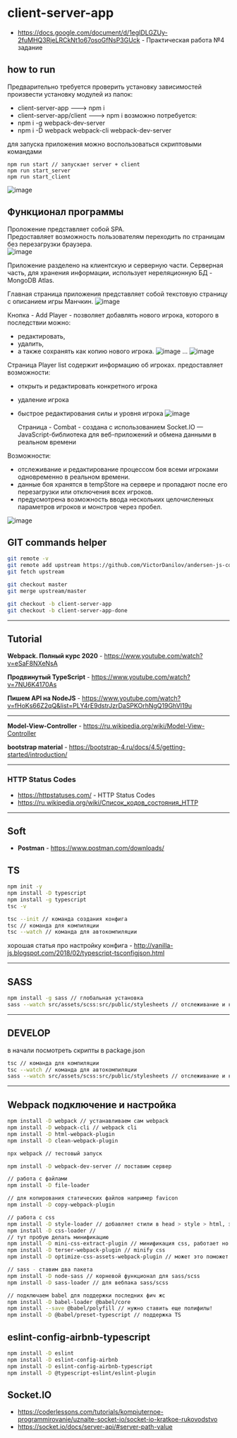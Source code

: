 # client-server-app

- https://docs.google.com/document/d/1egIDLGZUy-2fuMHQ3RjeLRCkNt1o67osoGfNsP3GUck - Практическая работа №4 задание

## how to run

Предварительно требуется проверить установку зависимостей  
произвести установку модулей из папок:

- client-server-app ---> npm i
- client-server-app/client ---> npm i
  возможно потребуется:
- npm i -g webpack-dev-server
- npm i -D webpack webpack-cli webpack-dev-server

для запуска приложения
можно воспользоваться скриптовыми командами

```bush
npm run start // запускает server + client
npm run start_server
npm run start_client
```

![image](https://i.ibb.co/268yh5F/image.png)

## Функционал программы

Проложение представляет собой SPA.  
Предоставляет возможность пользователям переходить по страницам без перезагрузки браузера.  
![image](https://i.ibb.co/BjMx7D2/001.png)

Приложение разделено на клиентскую и серверную части.
Серверная часть, для хранения информации, использует нереляционную БД - MongoDB Atlas.

Главная страница приложения представляет собой текстовую страницу с описанием игры Манчкин.
![image](https://i.ibb.co/Gcv3ZF1/002.png)

Кнопка - Add Player - позволяет добавлять нового игрока, которого в последствии можно:

- редактировать,
- удалить,
- а также сохранять как копию нового игрока.
  ![image](https://i.ibb.co/4PBwgBw/003.png)
  ...
  ![image](https://i.ibb.co/RC9dkvv/004.png)

Страница Player list содержит информацию об игроках.
предоставляет возможности:

- открыть и редактировать конкретного игрока
- удаление игрока
- быстрое редактирования силы и уровня игрока
  ![image](https://i.ibb.co/2vW5gd4/005.png)

  Страница - Combat - создана с использованием Socket.IO — JavaScript-библиотека для веб-приложений и обмена данными в реальном времени

Возможности:

- отслеживание и редактирование процессом боя всеми игроками одновременно в реальном времени.
- данные боя хранятся в tempStore на сервере и пропадают после его перезагрузки или отключения всех игроков.
- предусмотрена возможность ввода нескольких целочисленных параметров игроков и монстров через пробел.

![image](https://i.ibb.co/Vm0vxWd/006.png)

## GIT commands helper

```bash
git remote -v
git remote add upstream https://github.com/VictorDanilov/andersen-js-course.git
git fetch upstream

git checkout master
git merge upstream/master

git checkout -b client-server-app
git checkout -b client-server-app-done
```

---

## Tutorial

**Webpack. Полный курс 2020** - https://www.youtube.com/watch?v=eSaF8NXeNsA

**Продвинутый TypeScript** - https://www.youtube.com/watch?v=7NU6K4170As

**Пишем API на NodeJS** - https://www.youtube.com/watch?v=fHoKs66Z2qQ&list=PLY4rE9dstrJzrDaSPKOrhNgQ19GhVl19u

---

**Model-View-Controller** - https://ru.wikipedia.org/wiki/Model-View-Controller

**bootstrap material** - https://bootstrap-4.ru/docs/4.5/getting-started/introduction/

---

### HTTP Status Codes

- https://httpstatuses.com/ - HTTP Status Codes
- https://ru.wikipedia.org/wiki/Список_кодов_состояния_HTTP

---

## Soft

- **Postman** - https://www.postman.com/downloads/

## TS

```bash
npm init -y
npm install -D typescript
npm install -g typescript
tsc -v

tsc --init // команда создания конфига
tsc // команда для компиляции
tsc --watch // команда для автокомпиляции
```

хорошая статья про настройку конфига - http://vanilla-js.blogspot.com/2018/02/typescript-tsconfigjson.html

---

## SASS

```bash
npm install -g sass // глобальная установка
sass --watch src/assets/scss:src/public/stylesheets // отслеживание и компиляция SCSS/CSS
```

---

## DEVELOP

в начали посмотреть скрипты в package.json

```bash
tsc // команда для компиляции
tsc --watch // команда для автокомпиляции
sass --watch src/assets/scss:src/public/stylesheets // отслеживание и компиляция SCSS/CSS
```

---

## Webpack подключение и настройка

```bash
npm install -D webpack // устанавливаем сам webpack
npm install -D webpack-cli // webpack cli
npm install -D html-webpack-plugin
npm install -D clean-webpack-plugin

npx webpack // тестовый запуск

npm install -D webpack-dev-server // поставим сервер

// работа с файлами
npm install -D file-loader

// для копирования статических файлов например favicon
npm install -D copy-webpack-plugin

// работа с css
npm install -D style-loader // добавляет стили в head > style > html, это НЕ надо!
npm install -D css-loader //
// тут пробую делать минификацию
npm install -D mini-css-extract-plugin // минификация css, работает но без minify
npm install -D terser-webpack-plugin // minify css
npm install -D optimize-css-assets-webpack-plugin // может это поможет

// sass - ставим два пакета
npm install -D node-sass // корневой функционал для sass/scss
npm install -D sass-loader // для вебпака sass/scss

// подключаем babel для поддержки последних фич жс
npm install -D babel-loader @babel/core
npm install --save @babel/polyfill // нужно ставить еще полифилы!
npm install -D @babel/preset-typescript // поддержка TS
```

## eslint-config-airbnb-typescript

```bash
npm install -D eslint
npm install -D eslint-config-airbnb
npm install -D eslint-config-airbnb-typescript
npm install -D @typescript-eslint/eslint-plugin
```

## Socket.IO

- https://coderlessons.com/tutorials/kompiuternoe-programmirovanie/uznaite-socket-io/socket-io-kratkoe-rukovodstvo
- https://socket.io/docs/server-api/#server-path-value
